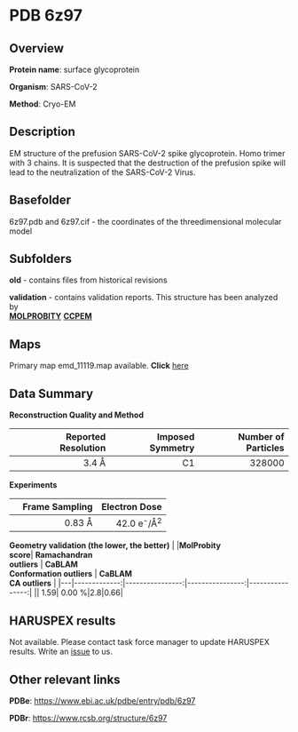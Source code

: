 # PDB 6z97

## Overview

**Protein name**: surface glycoprotein

**Organism**: SARS-CoV-2

**Method**: Cryo-EM

## Description

EM structure of the prefusion SARS-CoV-2 spike glycoprotein. Homo trimer with 3 chains. It is suspected that the destruction of the prefusion spike will lead to the neutralization of the SARS-CoV-2 Virus. 

## Basefolder

6z97.pdb and 6z97.cif - the coordinates of the threedimensional molecular model

## Subfolders



**old** - contains files from historical revisions

**validation** - contains validation reports. This structure has been analyzed by <br>  [**MOLPROBITY**](https://github.com/thorn-lab/coronavirus_structural_task_force/tree/master/pdb/surface_glycoprotein/SARS-CoV-2/6z97/validation/molprobity)   [**CCPEM**](https://github.com/thorn-lab/coronavirus_structural_task_force/tree/master/pdb/surface_glycoprotein/SARS-CoV-2/6z97/validation/ccpem-validation) 



## Maps

Primary map emd_11119.map available. **Click** [here](http://ftp.wwpdb.org/pub/emdb/structures/EMD-11119/map/) 

## Data Summary
**Reconstruction Quality and Method**

|   | Reported Resolution | Imposed Symmetry | Number of Particles |
|---|-------------:|----------------:|--------------:|
|   |3.4 Å|C1|328000|

**Experiments**

|   | Frame Sampling | Electron Dose |
|---|-------------:|----------------:|
|   |0.83 Å|42.0 e<sup>-</sup>/Å<sup>2</sup>|

**Geometry validation (the lower, the better)**
|   |**MolProbity<br>score**| **Ramachandran<br>outliers** | **CaBLAM<br>Conformation outliers** | **CaBLAM<br>CA outliers** |
|---|-------------:|----------------:|----------------:|----------------:|
||  1.59|  0.00 %|2.8|0.66|

## HARUSPEX results

Not available. Please contact task force manager to update HARUSPEX results. Write an [issue](https://github.com/thorn-lab/coronavirus_structural_task_force/issues) to us.

## Other relevant links 
**PDBe**:  https://www.ebi.ac.uk/pdbe/entry/pdb/6z97
 
**PDBr**: https://www.rcsb.org/structure/6z97 
